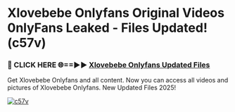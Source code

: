 # Xlovebebe Onlyfans Original Videos 0nlyFans Leaked - Files Updated! (c57v)

<h3>🔴 CLICK HERE 🌐==►► <a href="https://tinyurl.com/ehrbuxhb" rel="nofollow">Xlovebebe Onlyfans Updated Files</a></h3>

Get Xlovebebe Onlyfans and all content. Now you can access all videos and pictures of Xlovebebe Onlyfans. New Updated Files 2025!

[![c57v](https://i.imgur.com/lVYEuWS.gif)](https://tinyurl.com/ehrbuxhb)
